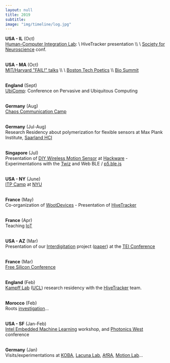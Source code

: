 ```yaml
---
layout: null
title: 2019
subtitle:
image: "img/timeline/log.jpg"
---
```


**USA - IL** (Oct) <br> [Human-Computer Integration Lab](https://lab.plopes.orgs): \\
HiveTracker presentation \\\\ \\
[Society for Neuroscience](https://www.sfn.org/Meetings) conf.

<br> **USA - MA** (Oct) <br> [MIT/Harvard "FAIL!" talks](https://www.fail-sharing.org) \\\\ \\
[Boston Tech Poetics](https://techpoetics.com) \\\\ [Bio Summit](https://BioSummit.org)

<br> **England** (Sept) <br> [UbiComp](http://ubicomp.org/ubicomp2019): Conference on Pervasive and Ubiquitous Computing

<br> **Germany** (Aug) <br> [Chaos Communication Camp](https://events.ccc.de/camp/)

<br> **Germany** (Jul-Aug) <br> Research Residency about polymerization for flexible sensors at Max Plank Institute, [Saarland HCI](https://hci.cs.uni-saarland.de/)

<br> **Singapore** (Jul) <br> Presentation of [DIY Wireless Motion Sensor](https://github.com/honnet/itp) at [Hackware](https://www.meetup.com/Hackware) - Experimentations with the [Twiz](https://github.com/medialablasalle/twiz/) and Web BLE / [p5.ble.js](https://github.com/medialablasalle/p5.ble.js/)

<br> **USA - NY** (June) <br> [ITP Camp](https://itp.nyu.edu/camp2019/) at [NYU](https://www.nyu.edu)

<br> **France** (May) <br> Co-organization of [WootDevices](http://wootdevices.io) - Presentation of [HiveTracker](http://HiveTracker.github.io)

<br> **France** (Apr) <br> Teaching [IoT](https://sites.google.com/view/esgi-iot)

<br> **USA - AZ** (Mar) <br> Presentation of our [Interdigitation](http://interdigitation.embodimentlabs.org) project ([paper](https://honnet.github.io/publications/TEI19-Interdigitation.pdf)) at the [TEI Conference](http://tei.acm.org/2019/)

<br> **France** (Mar) <br> [Free Silicon Conference](https://wiki.f-si.org/index.php/FSiC2019)

<br> **England** (Feb) <br> [Kampff Lab](https://www.kampff-lab.org) ([UCL](http://www.ucl.ac.uk/swc/research/)) research residency with the [HiveTracker](http://HiveTracker.github.io) team.

<br> **Morocco** (Feb) <br> Roots [investigation](https://www.instagram.com/p/BuKYy6yFoH-/)...

<br> **USA - SF** (Jan-Feb) <br> [Intel Embedded Machine Learning](https://iotevents.intel.com/OpenVINOSiliconValley/) workshop, and [Photonics West](https://spie.org/conferences-and-exhibitions/photonics-west/) conference

<br> **Germany** (Jan) <br> Visits/experimentations at [KOBA](https://www.kobakant.at/KOBA/),  [Lacuna Lab](http://lacunalab.org/), [AfRA](https://afra-berlin.de), [Motion Lab](https://motionlab.berlin/)...
